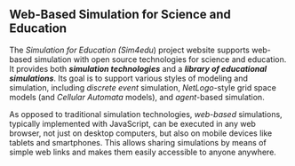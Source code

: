 <div id="between-head-and-foot">
  <main>
    <section class="description">
      <h1>Web-Based Simulation for Science and Education</h1>
      <div>
        <p>The <em>Simulation for Education (Sim4edu</em>) project website supports web-based simulation with open source technologies for science and education. It provides both <b><i>simulation technologies</i></b> and a <b><i>library of educational simulations</i></b>. Its goal is to support various styles of modeling and simulation, including <em>discrete event</em> simulation, <em>NetLogo</em>-style grid space models (and <em>Cellular Automata</em> models), and <em>agent</em>-based simulation.</p>
        <p>As opposed to traditional simulation technologies, <em>web-based</em> simulations, typically implemented with JavaScript, can be executed in any web browser, not just on desktop computers, but also on mobile devices like tablets and smartphones. This allows sharing simulations by means of simple web links and makes them easily accessible to anyone anywhere.</p>
      </div>
    </section>
  </main>
  <aside>
  </aside>
</div>